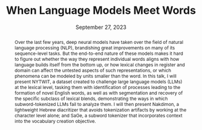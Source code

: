 ---
anchor: 2023-09-27-yuval-pinter
title: When Language Models Meet Words
abstract: Over the last few years, deep neural models have taken over the field of natural language processing (NLP), brandishing great improvements on many of its sequence-level tasks. But the end-to-end nature of these models makes it hard to figure out whether the way they represent individual words aligns with how language builds itself from the bottom up, or how lexical changes in register and domain can affect the untested aspects of such representations, or which phenomena can be modeled by units smaller than the word. In this talk, I will present NYTWIT, a dataset created to challenge large language models (LLMs) at the lexical level, tasking them with identification of processes leading to the formation of novel English words, as well as with segmentation and recovery of the specific subclass of lexical blends, demonstrating the ways in which subword-tokenized LLMs fail to analyze them. I will then present Nakdimon, a lightweight Hebrew diacritizer that avoids tokenization artifacts by working at the character level alone; and SaGe, a subword tokenizer that incorporates context into the vocabulary creation objective.
speaker: Dr. Yuval Pinter<br/>
    Senior Lecturer at the Department of Computer Science of Ben-Gurion University
bio: Yuval Pinter is a Senior Lecturer in the Department of Computer Science at Ben-Gurion University of the Negev, focusing on natural language processing as PI of the MeLeL lab. Yuval got his PhD at the Georgia Institute of Technology School of Interactive Computing as a Bloomberg Data Science PhD Fellow. Prior to this, he worked as a Research Engineer at Yahoo Labs and as a Computational Linguist at Ginger Software, and obtained an MA in Linguistics and a BSc in CS and Mathematics, both from Tel Aviv University. Yuval blogs (in Hebrew) about language matters on Dagesh Kal.
website: https://www.yuvalpinter.com
date: September 27, 2023
time: 11:00–12:00
location: Department of Computer Science (Celestijnlaan 200A) -- Java (room 5.152)
#roomfinder: https://www.lmu.de/raumfinder/#/building/bw0000/map?room=000000116_
img: https://avatars.githubusercontent.com/u/6660928?v=4
#imgalt: Portrait of Saif Mohammad
imgside: right
---